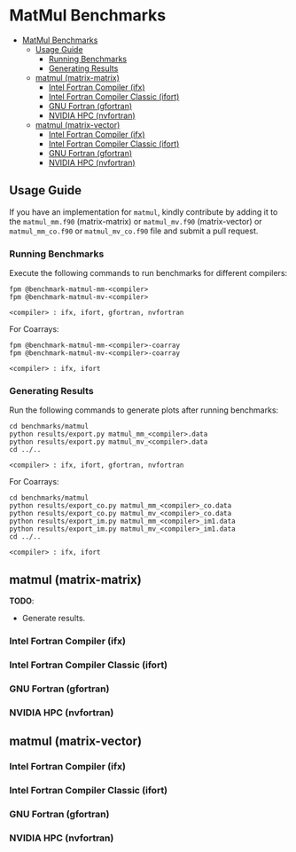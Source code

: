 # MatMul Benchmarks

- [MatMul Benchmarks](#matmul-benchmarks)
  - [Usage Guide](#usage-guide)
    - [Running Benchmarks](#running-benchmarks)
    - [Generating Results](#generating-results)
  - [matmul (matrix-matrix)](#matmul-matrix-matrix)
    - [Intel Fortran Compiler (ifx)](#intel-fortran-compiler-ifx)
    - [Intel Fortran Compiler Classic (ifort)](#intel-fortran-compiler-classic-ifort)
    - [GNU Fortran (gfortran)](#gnu-fortran-gfortran)
    - [NVIDIA HPC (nvfortran)](#nvidia-hpc-nvfortran)
  - [matmul (matrix-vector)](#matmul-matrix-vector)
    - [Intel Fortran Compiler (ifx)](#intel-fortran-compiler-ifx-1)
    - [Intel Fortran Compiler Classic (ifort)](#intel-fortran-compiler-classic-ifort-1)
    - [GNU Fortran (gfortran)](#gnu-fortran-gfortran-1)
    - [NVIDIA HPC (nvfortran)](#nvidia-hpc-nvfortran-1)

## Usage Guide

If you have an implementation for `matmul`, kindly contribute by adding it to the `matmul_mm.f90` (matrix-matrix) or `matmul_mv.f90` (matrix-vector) or `matmul_mm_co.f90` or `matmul_mv_co.f90` file and submit a pull request.

### Running Benchmarks

Execute the following commands to run benchmarks for different compilers:

```shell
fpm @benchmark-matmul-mm-<compiler>
fpm @benchmark-matmul-mv-<compiler>
```
`<compiler> : ifx, ifort, gfortran, nvfortran`

For Coarrays:

```shell
fpm @benchmark-matmul-mm-<compiler>-coarray
fpm @benchmark-matmul-mv-<compiler>-coarray
```
`<compiler> : ifx, ifort`

### Generating Results

Run the following commands to generate plots after running benchmarks:

```shell
cd benchmarks/matmul
python results/export.py matmul_mm_<compiler>.data
python results/export.py matmul_mv_<compiler>.data
cd ../..
```

`<compiler> : ifx, ifort, gfortran, nvfortran`

For Coarrays:

```shell
cd benchmarks/matmul
python results/export_co.py matmul_mm_<compiler>_co.data
python results/export_co.py matmul_mv_<compiler>_co.data
python results/export_im.py matmul_mm_<compiler>_im1.data
python results/export_im.py matmul_mv_<compiler>_im1.data
cd ../..
```

`<compiler> : ifx, ifort`

## matmul (matrix-matrix)

**TODO**:
- Generate results.

### Intel Fortran Compiler (ifx)

<!-- | Elapsed Time | Performance | Speedup |
|--------------|-------------|---------|
| <img alt="matmul_elapsed_time" src="https://github.com/gha3mi/forbenchmark/raw/main/benchmarks/matmul/results/matmul_mm_ifx_time.png" width="300"> | <img alt="matmul_performance" src="https://github.com/gha3mi/forbenchmark/raw/main/benchmarks/matmul/results/matmul_mm_ifx_perf.png" width="300"> | <img alt="matmul_speedup" src="https://github.com/gha3mi/forbenchmark/raw/main/benchmarks/matmul/results/matmul_mm_ifx_speedup.png" width="300"> |


[View detailed table](https://raw.githack.com/gha3mi/forbenchmark/main/benchmarks/matmul/results/matmul_mm_ifx.html) -->

### Intel Fortran Compiler Classic (ifort)

<!-- | Elapsed Time | Performance | Speedup |
|--------------|-------------|---------|
| <img alt="matmul_elapsed_time" src="https://github.com/gha3mi/forbenchmark/raw/main/benchmarks/matmul/results/matmul_mm_ifort_time.png" width="300"> | <img alt="matmul_performance" src="https://github.com/gha3mi/forbenchmark/raw/main/benchmarks/matmul/results/matmul_mm_ifort_perf.png" width="300"> | <img alt="matmul_speedup" src="https://github.com/gha3mi/forbenchmark/raw/main/benchmarks/matmul/results/matmul_mm_ifort_speedup.png" width="300"> |

[View detailed table](https://raw.githack.com/gha3mi/forbenchmark/main/benchmarks/matmul/results/matmul_mm_ifort.html) -->

### GNU Fortran (gfortran)

<!-- | Elapsed Time | Performance | Speedup |
|--------------|-------------|---------|
| <img alt="matmul_elapsed_time" src="https://github.com/gha3mi/forbenchmark/raw/main/benchmarks/matmul/results/matmul_mm_gfortran_time.png" width="300"> | <img alt="matmul_performance" src="https://github.com/gha3mi/forbenchmark/raw/main/benchmarks/matmul/results/matmul_mm_gfortran_perf.png" width="300"> | <img alt="matmul_speedup" src="https://github.com/gha3mi/forbenchmark/raw/main/benchmarks/matmul/results/matmul_mm_gfortran_speedup.png" width="300"> |

[View detailed table](https://raw.githack.com/gha3mi/forbenchmark/main/benchmarks/matmul/results/matmul_mm_gfortran.html) -->

### NVIDIA HPC (nvfortran)

<!-- | Elapsed Time | Performance | Speedup |
|--------------|-------------|---------|
| <img alt="matmul_elapsed_time" src="https://github.com/gha3mi/forbenchmark/raw/main/benchmarks/matmul/results/matmul_mm_nvfortran_time.png" width="300"> | <img alt="matmul_performance" src="https://github.com/gha3mi/forbenchmark/raw/main/benchmarks/matmul/results/matmul_mm_nvfortran_perf.png" width="300"> | <img alt="matmul_speedup" src="https://github.com/gha3mi/forbenchmark/raw/main/benchmarks/matmul/results/matmul_mm_nvfortran_speedup.png" width="300"> |

[View detailed table](https://raw.githack.com/gha3mi/forbenchmark/main/benchmarks/matmul/results/matmul_mm_nvfortran.html) -->

## matmul (matrix-vector)

### Intel Fortran Compiler (ifx)

<!-- | Elapsed Time | Performance | Speedup |
|--------------|-------------|---------|
| <img alt="matmul_elapsed_time" src="https://github.com/gha3mi/forbenchmark/raw/main/benchmarks/matmul/results/matmul_mv_ifx_time.png" width="300"> | <img alt="matmul_performance" src="https://github.com/gha3mi/forbenchmark/raw/main/benchmarks/matmul/results/matmul_mv_ifx_perf.png" width="300"> | <img alt="matmul_speedup" src="https://github.com/gha3mi/forbenchmark/raw/main/benchmarks/matmul/results/matmul_mv_ifx_speedup.png" width="300"> |


[View detailed table](https://raw.githack.com/gha3mi/forbenchmark/main/benchmarks/matmul/results/matmul_mv_ifx.html) -->

### Intel Fortran Compiler Classic (ifort)

<!-- | Elapsed Time | Performance | Speedup |
|--------------|-------------|---------|
| <img alt="matmul_elapsed_time" src="https://github.com/gha3mi/forbenchmark/raw/main/benchmarks/matmul/results/matmul_mv_ifort_time.png" width="300"> | <img alt="matmul_performance" src="https://github.com/gha3mi/forbenchmark/raw/main/benchmarks/matmul/results/matmul_mv_ifort_perf.png" width="300"> | <img alt="matmul_speedup" src="https://github.com/gha3mi/forbenchmark/raw/main/benchmarks/matmul/results/matmul_mv_ifort_speedup.png" width="300"> |

[View detailed table](https://raw.githack.com/gha3mi/forbenchmark/main/benchmarks/matmul/results/matmul_mv_ifort.html) -->

### GNU Fortran (gfortran)

<!-- | Elapsed Time | Performance | Speedup |
|--------------|-------------|---------|
| <img alt="matmul_elapsed_time" src="https://github.com/gha3mi/forbenchmark/raw/main/benchmarks/matmul/results/matmul_mv_gfortran_time.png" width="300"> | <img alt="matmul_performance" src="https://github.com/gha3mi/forbenchmark/raw/main/benchmarks/matmul/results/matmul_mv_gfortran_perf.png" width="300"> | <img alt="matmul_speedup" src="https://github.com/gha3mi/forbenchmark/raw/main/benchmarks/matmul/results/matmul_mv_gfortran_speedup.png" width="300"> |

[View detailed table](https://raw.githack.com/gha3mi/forbenchmark/main/benchmarks/matmul/results/matmul_mv_gfortran.html) -->

### NVIDIA HPC (nvfortran)

<!-- | Elapsed Time | Performance | Speedup |
|--------------|-------------|---------|
| <img alt="matmul_elapsed_time" src="https://github.com/gha3mi/forbenchmark/raw/main/benchmarks/matmul/results/matmul_mv_nvfortran_time.png" width="300"> | <img alt="matmul_performance" src="https://github.com/gha3mi/forbenchmark/raw/main/benchmarks/matmul/results/matmul_mv_nvfortran_perf.png" width="300"> | <img alt="matmul_speedup" src="https://github.com/gha3mi/forbenchmark/raw/main/benchmarks/matmul/results/matmul_mv_nvfortran_speedup.png" width="300"> |

[View detailed table](https://raw.githack.com/gha3mi/forbenchmark/main/benchmarks/matmul/results/matmul_mv_nvfortran.html) -->